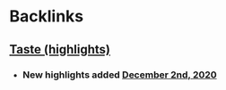 
# Backlinks
## [Taste (highlights)](<Taste (highlights).md>)
- ### New highlights added [December 2nd, 2020](<December 2nd, 2020.md>)

